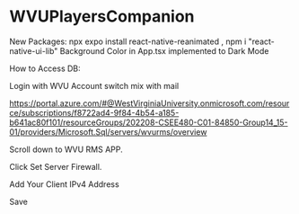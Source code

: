 # WVUPlayersCompanion

New Packages: npx expo install react-native-reanimated , npm i "react-native-ui-lib"
Background Color in App.tsx implemented to Dark Mode

How to Access DB:

Login with WVU Account switch mix with mail

https://portal.azure.com/#@WestVirginiaUniversity.onmicrosoft.com/resource/subscriptions/f8722ad4-9f84-4b54-a185-b641ac80f101/resourceGroups/202208-CSEE480-C01-84850-Group14_15-01/providers/Microsoft.Sql/servers/wvurms/overview

Scroll down to WVU RMS APP.

Click Set Server Firewall.

Add Your Client IPv4 Address

Save
